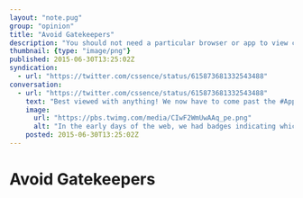 ```yaml
---
layout: "note.pug"
group: "opinion"
title: "Avoid Gatekeepers"
description: "You should not need a particular browser or app to view content."
thumbnail: {type: "image/png"}
published: 2015-06-30T13:25:02Z
syndication:
  - url: "https://twitter.com/cssence/status/615873681332543488"
conversation:
  - url: "https://twitter.com/cssence/status/615873681332543488"
    text: "Best viewed with anything! We now have to come past the #Apple #Android shenanigans. #WebDesign"
    image:
      url: "https://pbs.twimg.com/media/CIwF2WmUwAAq_pe.png"
      alt: "In the early days of the web, we had badges indicating which browser should preferably be used to view a site. Today, the badges that “encourage” you to download an app just to get to the content are even worse."
    posted: 2015-06-30T13:25:02Z
---
```


# Avoid Gatekeepers
